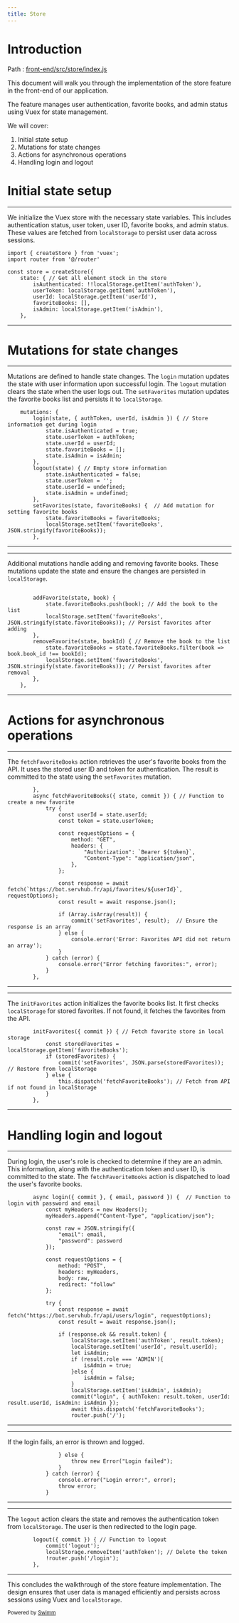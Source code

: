 ```yaml
---
title: Store
---
```

# Introduction

Path : <SwmPath>[front-end/src/store/index.js](/front-end/src/store/index.js)</SwmPath>

This document will walk you through the implementation of the store feature in the front-end of our application.

The feature manages user authentication, favorite books, and admin status using Vuex for state management.

We will cover:

1. Initial state setup
2. Mutations for state changes
3. Actions for asynchronous operations
4. Handling login and logout

# Initial state setup

<SwmSnippet path="/front-end/src/store/index.js" line="1">

---

We initialize the Vuex store with the necessary state variables. This includes authentication status, user token, user ID, favorite books, and admin status. These values are fetched from <SwmToken path="/front-end/src/store/index.js" pos="6:5:5" line-data="        isAuthenticated: !!localStorage.getItem(&#39;authToken&#39;),">`localStorage`</SwmToken> to persist user data across sessions.

```
import { createStore } from 'vuex';
import router from '@/router'

const store = createStore({
    state: { // Get all element stock in the store
        isAuthenticated: !!localStorage.getItem('authToken'),
        userToken: localStorage.getItem('authToken'),
        userId: localStorage.getItem('userId'),
        favoriteBooks: [],
        isAdmin: localStorage.getItem('isAdmin'),
    },
```

---

</SwmSnippet>

# Mutations for state changes

<SwmSnippet path="/front-end/src/store/index.js" line="12">

---

Mutations are defined to handle state changes. The <SwmToken path="/front-end/src/store/index.js" pos="13:1:1" line-data="        login(state, { authToken, userId, isAdmin }) { // Store information get during login">`login`</SwmToken> mutation updates the state with user information upon successful login. The <SwmToken path="/front-end/src/store/index.js" pos="20:1:1" line-data="        logout(state) { // Empty store information">`logout`</SwmToken> mutation clears the state when the user logs out. The <SwmToken path="/front-end/src/store/index.js" pos="26:1:1" line-data="        setFavorites(state, favoriteBooks) {  // Add mutation for setting favorite books">`setFavorites`</SwmToken> mutation updates the favorite books list and persists it to <SwmToken path="/front-end/src/store/index.js" pos="28:1:1" line-data="            localStorage.setItem(&#39;favoriteBooks&#39;, JSON.stringify(favoriteBooks));">`localStorage`</SwmToken>.

```
    mutations: {
        login(state, { authToken, userId, isAdmin }) { // Store information get during login
            state.isAuthenticated = true;
            state.userToken = authToken;
            state.userId = userId;
            state.favoriteBooks = [];
            state.isAdmin = isAdmin;
        },
        logout(state) { // Empty store information
            state.isAuthenticated = false;
            state.userToken = '';
            state.userId = undefined;
            state.isAdmin = undefined;
        },
        setFavorites(state, favoriteBooks) {  // Add mutation for setting favorite books
            state.favoriteBooks = favoriteBooks;
            localStorage.setItem('favoriteBooks', JSON.stringify(favoriteBooks));
        },
```

---

</SwmSnippet>

<SwmSnippet path="/front-end/src/store/index.js" line="30">

---

Additional mutations handle adding and removing favorite books. These mutations update the state and ensure the changes are persisted in <SwmToken path="/front-end/src/store/index.js" pos="33:1:1" line-data="            localStorage.setItem(&#39;favoriteBooks&#39;, JSON.stringify(state.favoriteBooks)); // Persist favorites after adding">`localStorage`</SwmToken>.

```

        addFavorite(state, book) {
            state.favoriteBooks.push(book); // Add the book to the list
            localStorage.setItem('favoriteBooks', JSON.stringify(state.favoriteBooks)); // Persist favorites after adding
        },
        removeFavorite(state, bookId) { // Remove the book to the list
            state.favoriteBooks = state.favoriteBooks.filter(book => book.book_id !== bookId);
            localStorage.setItem('favoriteBooks', JSON.stringify(state.favoriteBooks)); // Persist favorites after removal
        },
    },
```

---

</SwmSnippet>

# Actions for asynchronous operations

<SwmSnippet path="front-end/src/store/index.js" line="81">

---

The <SwmToken path="/front-end/src/store/index.js" pos="82:3:3" line-data="        async fetchFavoriteBooks({ state, commit }) { // Function to create a new favorite">`fetchFavoriteBooks`</SwmToken> action retrieves the user's favorite books from the API. It uses the stored user ID and token for authentication. The result is committed to the state using the <SwmToken path="/front-end/src/store/index.js" pos="99:4:4" line-data="                    commit(&#39;setFavorites&#39;, result);  // Ensure the response is an array">`setFavorites`</SwmToken> mutation.

```
        },
        async fetchFavoriteBooks({ state, commit }) { // Function to create a new favorite
            try {
                const userId = state.userId;
                const token = state.userToken;

                const requestOptions = {
                    method: "GET",
                    headers: {
                        "Authorization": `Bearer ${token}`,
                        "Content-Type": "application/json",
                    },
                };

                const response = await fetch(`https://bot.servhub.fr/api/favorites/${userId}`, requestOptions);
                const result = await response.json();

                if (Array.isArray(result)) {
                    commit('setFavorites', result);  // Ensure the response is an array
                } else {
                    console.error('Error: Favorites API did not return an array');
                }
            } catch (error) {
                console.error("Error fetching favorites:", error);
            }
        },
```

---

</SwmSnippet>

<SwmSnippet path="front-end/src/store/index.js" line="107">

---

The <SwmToken path="/front-end/src/store/index.js" pos="107:1:1" line-data="        initFavorites({ commit }) { // Fetch favorite store in local storage">`initFavorites`</SwmToken> action initializes the favorite books list. It first checks <SwmToken path="/front-end/src/store/index.js" pos="108:7:7" line-data="            const storedFavorites = localStorage.getItem(&#39;favoriteBooks&#39;);">`localStorage`</SwmToken> for stored favorites. If not found, it fetches the favorites from the API.

```
        initFavorites({ commit }) { // Fetch favorite store in local storage
            const storedFavorites = localStorage.getItem('favoriteBooks');
            if (storedFavorites) {
                commit('setFavorites', JSON.parse(storedFavorites)); // Restore from localStorage
            } else {
                this.dispatch('fetchFavoriteBooks'); // Fetch from API if not found in localStorage
            }
        },
```

---

</SwmSnippet>

# Handling login and logout

<SwmSnippet path="front-end/src/store/index.js" line="41">

---

During login, the user's role is checked to determine if they are an admin. This information, along with the authentication token and user ID, is committed to the state. The <SwmToken path="/front-end/src/store/index.js" pos="72:8:8" line-data="                    await this.dispatch(&#39;fetchFavoriteBooks&#39;);">`fetchFavoriteBooks`</SwmToken> action is dispatched to load the user's favorite books.

```
        async login({ commit }, { email, password }) {  // Function to login with password and email
            const myHeaders = new Headers();
            myHeaders.append("Content-Type", "application/json");

            const raw = JSON.stringify({
                "email": email,
                "password": password
            });

            const requestOptions = {
                method: "POST",
                headers: myHeaders,
                body: raw,
                redirect: "follow"
            };

            try {
                const response = await fetch("https://bot.servhub.fr/api/users/login", requestOptions);
                const result = await response.json();

                if (response.ok && result.token) {
                    localStorage.setItem('authToken', result.token);
                    localStorage.setItem('userId', result.userId);
                    let isAdmin;
                    if (result.role === 'ADMIN'){
                        isAdmin = true;
                    }else {
                        isAdmin = false;
                    }
                    localStorage.setItem('isAdmin', isAdmin);
                    commit("login", { authToken: result.token, userId: result.userId, isAdmin: isAdmin });
                    await this.dispatch('fetchFavoriteBooks');
                    router.push('/');
```

---

</SwmSnippet>

<SwmSnippet path="/front-end/src/store/index.js" line="74">

---

If the login fails, an error is thrown and logged.

```
                } else {
                    throw new Error("Login failed");
                }
            } catch (error) {
                console.error("Login error:", error);
                throw error;
            }
```

---

</SwmSnippet>

<SwmSnippet path="front-end/src/store/index.js" line="115">

---

The <SwmToken path="/front-end/src/store/index.js" pos="115:1:1" line-data="        logout({ commit }) { // Function to logout">`logout`</SwmToken> action clears the state and removes the authentication token from <SwmToken path="/front-end/src/store/index.js" pos="108:7:7" line-data="            const storedFavorites = localStorage.getItem(&#39;favoriteBooks&#39;);">`localStorage`</SwmToken>. The user is then redirected to the login page.

```
        logout({ commit }) { // Function to logout
            commit('logout');
            localStorage.removeItem('authToken'); // Delete the token
            !router.push('/login');
        },
```

---

</SwmSnippet>

This concludes the walkthrough of the store feature implementation. The design ensures that user data is managed efficiently and persists across sessions using Vuex and <SwmToken path="/front-end/src/store/index.js" pos="6:5:5" line-data="        isAuthenticated: !!localStorage.getItem(&#39;authToken&#39;),">`localStorage`</SwmToken>.

<SwmMeta version="3.0.0" repo-id="Z2l0aHViJTNBJTNBYm9va3N0b3JlXzA0JTNBJTNBcmVtaWRlc2phcmRpbnM=" repo-name="bookstore_04"><sup>Powered by [Swimm](https://app.swimm.io/)</sup></SwmMeta>
